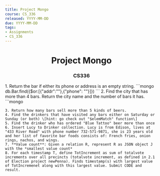 ```yaml
---
title: Project Mongo
course: CS_336
released: YYYY-MM-DD
due: YYYY-MM-DD
tags:
- Assignments
- CS_336
---
```

<center><h1>Project Mongo</h1></center>
<center><h3>CS336</h3></center>
1. Return the bar if either its phone or address is an empty string.
```mongo
db.Bar.find({$or:[{"addr":""},{"phone": ""}]})
```
2. Find the city that has more than 4 bars. Return the city name and the number of bars it has.
```mongo

```
3. Return how many bars sell more than 5 kinds of beers.
4. Find the drinkers that have visited any bars either on Saturday or Sunday (or both) \[hint: go check out "$elemMatch" function\]
5. Find the drinker who has ordered "Blue Tattoo" beer more than once
6. Insert Lucy to Drinker collection. Lucy is from Edison, lives at "433 River Road" with phone number 732-571-9871, she is 23 years old and her list of favorite bar foods consists of: French fries, onion rings, nachos, and wings.
7. **Value count**: Given a relation R, represent R as JSON object J with the *smallest value count*
8. For each timestamp T, define TotIncrement as sum of totalvote increments over all precincts (totalvote increment, as defined in 2.1 of Election project newPenna). Finds timestamp(s) with largest value of TotIncremenet along with this largest value. Submit CODE and result.